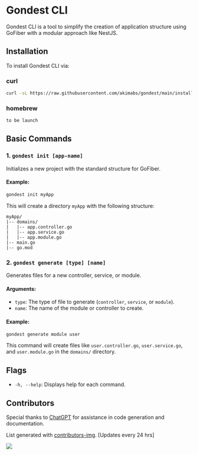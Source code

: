 # Gondest CLI

Gondest CLI is a tool to simplify the creation of application structure using GoFiber with a modular approach like NestJS.

## Installation

To install Gondest CLI via:

### curl

```bash
curl -sL https://raw.githubusercontent.com/akimabs/gondest/main/install.sh | bash
```

### homebrew

```bash
to be launch
```

## Basic Commands

### 1. `gondest init [app-name]`

Initializes a new project with the standard structure for GoFiber.

#### Example:

```bash
gondest init myApp
```

This will create a directory `myApp` with the following structure:

```
myApp/
|-- domains/
|   |-- app.controller.go
|   |-- app.service.go
|   |-- app.module.go
|-- main.go
|-- go.mod
```

### 2. `gondest generate [type] [name]`

Generates files for a new controller, service, or module.

#### Arguments:

- `type`: The type of file to generate (`controller`, `service`, or `module`).
- `name`: The name of the module or controller to create.

#### Example:

```bash
gondest generate module user
```

This command will create files like `user.controller.go`, `user.service.go`, and `user.module.go` in the `domains/` directory.

## Flags

- `-h, --help`: Displays help for each command.

## Contributors

Special thanks to [ChatGPT](https://openai.com/chatgpt) for assistance in code generation and documentation.

List generated with [contributors-img](https://contrib.rocks). [Updates every 24 hrs]

<a href="https://github.com/akimabs/gondest/graphs/contributors">
  <img src="https://contrib.rocks/image?repo=akimabs/gondest" />
</a>
